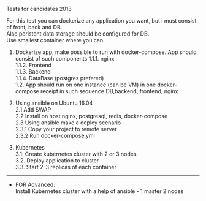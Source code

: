 Tests for candidates 2018     

For this test you can dockerize any application you want, but i must consist of front, back and DB.      
Also peristent data storage should be configured for DB.    
Use smallest container where you can.   

1. Dockerize app, make possible to run with docker-compose. App should consist of such components
1.1.1. nginx   
1.1.2. Frontend     
1.1.3. Backend      
1.1.4. DataBase (postgres prefered)     
1.2. App should run on one instance (can be VM) in one docker-compose receipt in such 
     sequence DB,backend, frontend, nginx    
2. Using ansible on Ubuntu 16.04   
2.1 Add SWAP   
2.2 Install on host nginx, postgresql, redis, docker-compose   
2.3 Using ansible make a deploy scenario     
2.3.1 Copy your project to remote server     
2.3.2 Run docker-compose.yml  

3. Kubernetes  
3.1. Create kubernetes cluster with 2 or 3 nodes  
3.2. Deploy application to cluster      
3.3. Start 2-3 replicas of each container    

----------------------------
   - FOR Advanced:  
     Install Kubernetes cluster with a help of ansible - 1 master 2 nodes  
